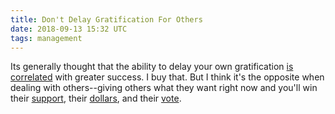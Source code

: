 ```yaml
---
title: Don't Delay Gratification For Others
date: 2018-09-13 15:32 UTC
tags: management
---
```

Its generally thought that the ability to delay your own gratification [is 
correlated][4] with greater success. I buy that. But I think it's the opposite 
when dealing with others--giving others what they want right now and you'll win 
their [support][3], their [dollars][2], and their [vote][1].

[1]: https://www.nytimes.com/2016/11/09/us/politics/hillary-clinton-donald-trump-president.html
[2]: https://www.washingtonpost.com/business/economy/apple-is-the-first-1-trillion-company-in-history/2018/08/02/ea3e7a02-9599-11e8-a679-b09212fb69c2_story.html?noredirect=on
[3]: https://en.wikipedia.org/wiki/Lean_startup
[4]: https://en.wikipedia.org/wiki/Delayed_gratification
